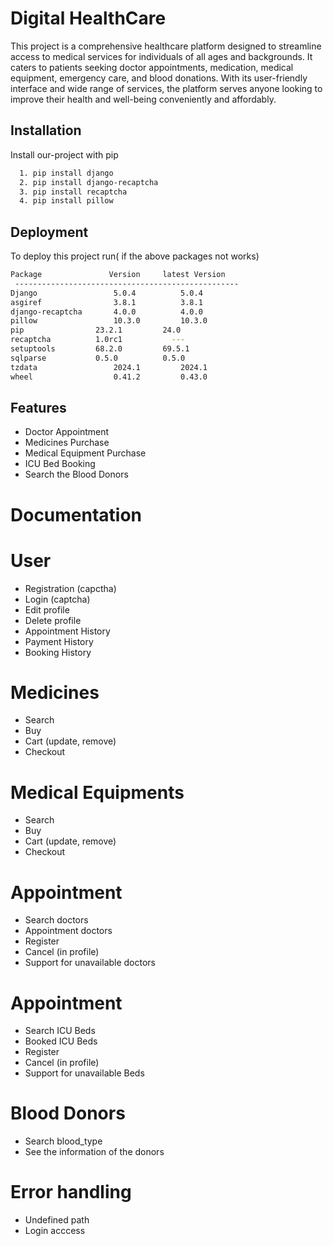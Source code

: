 
# Digital HealthCare

This project is a comprehensive healthcare platform designed to streamline access to medical services for individuals of all ages and backgrounds. It caters to patients seeking doctor appointments, medication, medical equipment, emergency care, and blood donations. With its user-friendly interface and wide range of services, the platform serves anyone looking to improve their health and well-being conveniently and affordably.


## Installation

Install our-project with pip

```bash
  1. pip install django
  2. pip install django-recaptcha
  3. pip install recaptcha
  4. pip install pillow
```

    
## Deployment

To deploy this project run( if the above packages not works)

```bash
Package               Version     latest Version
 --------------------------------------------------
Django	               5.0.4	      5.0.4
asgiref	               3.8.1	      3.8.1
django-recaptcha       4.0.0	      4.0.0
pillow	               10.3.0	      10.3.0
pip	               23.2.1	      24.0
recaptcha	       1.0rc1	        ---
setuptools	       68.2.0	      69.5.1
sqlparse	       0.5.0	      0.5.0
tzdata	               2024.1	      2024.1
wheel	               0.41.2	      0.43.0
```


## Features

- Doctor Appointment
- Medicines Purchase
- Medical Equipment Purchase
- ICU Bed Booking
- Search the Blood Donors


# Documentation


 # User

- Registration (capctha)
- Login (captcha)
- Edit profile
- Delete profile
- Appointment History
- Payment History
- Booking History

 # Medicines

- Search
- Buy
- Cart (update, remove)
- Checkout

 # Medical Equipments

- Search
- Buy
- Cart (update, remove)
- Checkout

# Appointment

- Search doctors
- Appointment doctors
- Register
- Cancel (in profile)
- Support for unavailable doctors

# Appointment

- Search ICU Beds
- Booked ICU Beds
- Register
- Cancel (in profile)
- Support for unavailable Beds

# Blood Donors

- Search blood_type
- See the information of the donors


# Error handling

- Undefined path
- Login acccess
